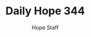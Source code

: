 ---
image: /assets/img/daily-hope-default-artwork.png
title: Daily Hope 344
number: 344
categories:
  - Daily Hope
author: Hope Staff
notes: Daily Hope 344
embed: >-
  <iframe style="border-radius:12px" src="https://open.spotify.com/embed/episode/6HtrrLEQ9vs6MuZvk5aMIk?utm_source=generator" width="100%" height="352" frameBorder="0" allowfullscreen="" allow="autoplay; clipboard-write; encrypted-media; fullscreen; picture-in-picture" loading="lazy"></iframe>
---
